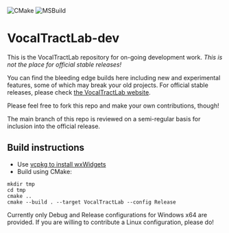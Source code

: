![CMake](https://github.com/TUD-STKS/VocalTractLab-dev/actions/workflows/cmake.yml/badge.svg) ![MSBuild](https://github.com/TUD-STKS/VocalTractLab-dev/actions/workflows/msbuild.yml/badge.svg)

# VocalTractLab-dev

This is the VocalTractLab repository for on-going development work. *This is not the place for official stable releases!* 

You can find the bleeding edge builds here including new and experimental features, some of which may break your old projects. For official stable releases, please check [the VocalTractLab website](https://www.vocaltractlab.de).

Please feel free to fork this repo and make your own contributions, though! 

The main branch of this repo is reviewed on a semi-regular basis for inclusion into the official release.


## Build instructions
- Use [vcpkg to install wxWidgets](https://www.wxwidgets.org/blog/2019/01/wxwidgets-and-vcpkg/)
- Build using CMake:

```
mkdir tmp
cd tmp
cmake ..
cmake --build . --target VocalTractLab --config Release
```

Currently only Debug and Release configurations for Windows x64 are provided. If you are willing to contribute a Linux configuration, please do!
